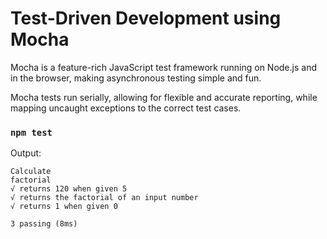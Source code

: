 # Test-Driven Development using Mocha

Mocha is a feature-rich JavaScript test framework running on Node.js and in the browser, making asynchronous testing simple and fun.

Mocha tests run serially, allowing for flexible and accurate reporting, while mapping uncaught exceptions to the correct test cases.

### `npm test`

Output:

```
Calculate
factorial
√ returns 120 when given 5
√ returns the factorial of an input number
√ returns 1 when given 0

3 passing (8ms)
```
